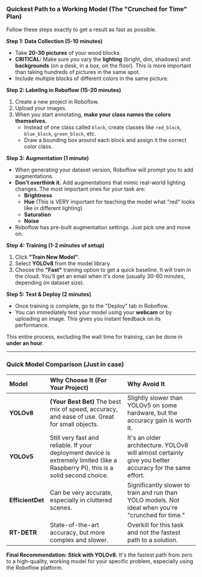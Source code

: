 

### Quickest Path to a Working Model (The "Crunched for Time" Plan)

Follow these steps exactly to get a result as fast as possible.

**Step 1: Data Collection (5-10 minutes)**

*   Take **20-30 pictures** of your wood blocks.
*   **CRITICAL:** Make sure you vary the **lighting** (bright, dim, shadows) and **backgrounds** (on a desk, in a box, on the floor). This is more important than taking hundreds of pictures in the same spot.
*   Include multiple blocks of different colors in the same picture.

**Step 2: Labeling in Roboflow (15-20 minutes)**

1.  Create a new project in Roboflow.
2.  Upload your images.
3.  When you start annotating, **make your class names the colors themselves.**
    *   Instead of one class called `block`, create classes like `red_block`, `blue_block`, `green_block`, etc.
    *   Draw a bounding box around each block and assign it the correct color class.

**Step 3: Augmentation (1 minute)**

*   When generating your dataset version, Roboflow will prompt you to add augmentations.
*   **Don't overthink it.** Add augmentations that mimic real-world lighting changes. The most important ones for your task are:
    *   **Brightness**
    *   **Hue** (This is VERY important for teaching the model what "red" looks like in different lighting)
    *   **Saturation**
    *   **Noise**
*   Roboflow has pre-built augmentation settings. Just pick one and move on.

**Step 4: Training (1-2 minutes of setup)**

1.  Click **"Train New Model"**.
2.  Select **YOLOv8** from the model library.
3.  Choose the **"Fast"** training option to get a quick baseline. It will train in the cloud. You'll get an email when it's done (usually 30-60 minutes, depending on dataset size).

**Step 5: Test & Deploy (2 minutes)**

*   Once training is complete, go to the "Deploy" tab in Roboflow.
*   You can immediately test your model using your **webcam** or by uploading an image. This gives you instant feedback on its performance.

This entire process, excluding the wait time for training, can be done in **under an hour**.

---

### Quick Model Comparison (Just in case)

| Model | Why Choose It (For Your Project) | Why Avoid It |
| :--- | :--- | :--- |
| **YOLOv8** | **(Your Best Bet)** The best mix of speed, accuracy, and ease of use. Great for small objects. | Slightly slower than YOLOv5 on some hardware, but the accuracy gain is worth it. |
| **YOLOv5** | Still very fast and reliable. If your deployment device is extremely limited (like a Raspberry Pi), this is a solid second choice. | It's an older architecture. YOLOv8 will almost certainly give you better accuracy for the same effort. |
| **EfficientDet** | Can be very accurate, especially in cluttered scenes. | Significantly slower to train and run than YOLO models. Not ideal when you're "crunched for time." |
| **RT-DETR** | State-of-the-art accuracy, but more complex and slower. | Overkill for this task and not the fastest path to a solution. |

**Final Recommendation:** **Stick with YOLOv8.** It's the fastest path from zero to a high-quality, working model for your specific problem, especially using the Roboflow platform.
